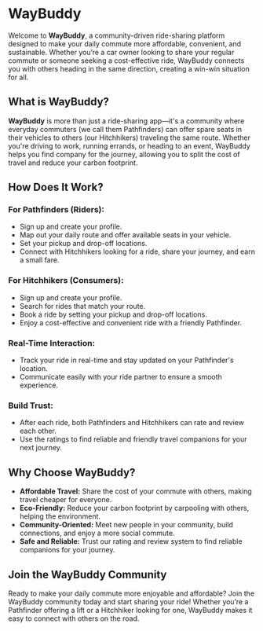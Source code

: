 # **WayBuddy**

Welcome to **WayBuddy**, a community-driven ride-sharing platform designed to make your daily commute more affordable, convenient, and sustainable. Whether you’re a car owner looking to share your regular commute or someone seeking a cost-effective ride, WayBuddy connects you with others heading in the same direction, creating a win-win situation for all.

## **What is WayBuddy?**

**WayBuddy** is more than just a ride-sharing app—it's a community where everyday commuters (we call them Pathfinders) can offer spare seats in their vehicles to others (our Hitchhikers) traveling the same route. Whether you're driving to work, running errands, or heading to an event, WayBuddy helps you find company for the journey, allowing you to split the cost of travel and reduce your carbon footprint.

## **How Does It Work?**

### **For Pathfinders (Riders):**
- Sign up and create your profile.
- Map out your daily route and offer available seats in your vehicle.
- Set your pickup and drop-off locations.
- Connect with Hitchhikers looking for a ride, share your journey, and earn a small fare.

### **For Hitchhikers (Consumers):**
- Sign up and create your profile.
- Search for rides that match your route.
- Book a ride by setting your pickup and drop-off locations.
- Enjoy a cost-effective and convenient ride with a friendly Pathfinder.

### **Real-Time Interaction:**
- Track your ride in real-time and stay updated on your Pathfinder's location.
- Communicate easily with your ride partner to ensure a smooth experience.

### **Build Trust:**
- After each ride, both Pathfinders and Hitchhikers can rate and review each other.
- Use the ratings to find reliable and friendly travel companions for your next journey.

## **Why Choose WayBuddy?**

- **Affordable Travel:** Share the cost of your commute with others, making travel cheaper for everyone.
- **Eco-Friendly:** Reduce your carbon footprint by carpooling with others, helping the environment.
- **Community-Oriented:** Meet new people in your community, build connections, and enjoy a more social commute.
- **Safe and Reliable:** Trust our rating and review system to find reliable companions for your journey.

## **Join the WayBuddy Community**

Ready to make your daily commute more enjoyable and affordable? Join the WayBuddy community today and start sharing your ride! Whether you’re a Pathfinder offering a lift or a Hitchhiker looking for one, WayBuddy makes it easy to connect with others on the road.
